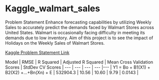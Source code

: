# Kaggle_walmart_sales
Problem Statement 
Enhance forecasting capabilities by utilizing Weekly Sales to accurately predict the demands faced by Walmart Stores across United States.  Walmart is occasionally facing difficulty in meeting its demands due to low inventory.  Aim of this project is to see the impact of Holidays on the Weekly Sales of Walmart Stores. 

[Kaggle Problem Statement Link](https://www.kaggle.com/datasets/yasserh/walmart-dataset)



Model | RMSE | R Squared | Adjusted R Squared | Mean Cross Validation Scores | StdDev CV Scores |
--- | --- | --- | --- |--- |
Y1 = Bo + B1(X1) + B2(X2) +...+Bn(Xn) + E | 532904.3 | 10.56 | 10.60 | 9.79 | 0.0143 |

